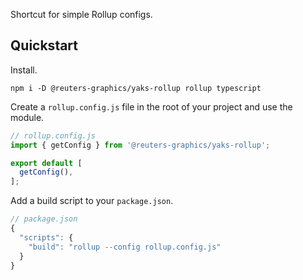 Shortcut for simple Rollup configs.

## Quickstart

Install.

```console
npm i -D @reuters-graphics/yaks-rollup rollup typescript
```

Create a `rollup.config.js` file in the root of your project and use the module.

```typescript
// rollup.config.js
import { getConfig } from '@reuters-graphics/yaks-rollup';

export default [
  getConfig(),
];
```

Add a build script to your `package.json`.

```javascript
// package.json
{
  "scripts": {
    "build": "rollup --config rollup.config.js"
  }
}
```
